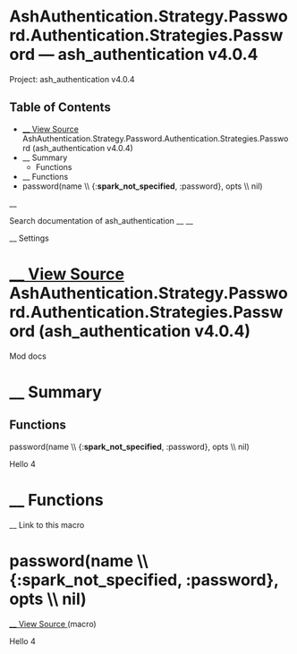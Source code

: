 # AshAuthentication.Strategy.Password.Authentication.Strategies.Password — ash_authentication v4.0.4

Project: ash_authentication v4.0.4

## Table of Contents

- [ __ View Source ](external_link) AshAuthentication.Strategy.Password.Authentication.Strategies.Password (ash_authentication v4.0.4)
- __ Summary
  - Functions
- __ Functions
- password(name \\\ {:__spark_not_specified__, :password}, opts \\\ nil)

__

Search documentation of ash_authentication __ __

__ Settings

#  [ __ View Source ](external_link) AshAuthentication.Strategy.Password.Authentication.Strategies.Password (ash_authentication v4.0.4)

Mod docs

#  __ Summary

##  Functions

password(name \\\ {:__spark_not_specified__, :password}, opts \\\ nil)

Hello 4

#  __ Functions

__ Link to this macro

# password(name \\\ {:__spark_not_specified__, :password}, opts \\\ nil)

[ __ View Source ](external_link) (macro)

Hello 4
